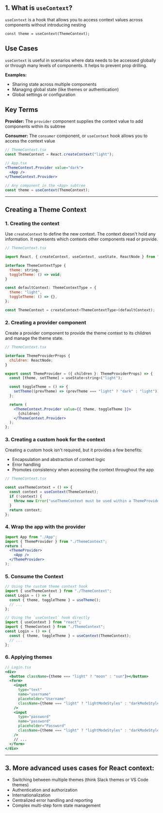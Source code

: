 ## 1. What is `useContext`?

`useContext` is a hook that allows you to access context values across components without introducing nesting

```tsx
const theme = useContext(ThemeContext);
```

## Use Cases

`useContext` is useful in scenarios where data needs to be accessed globally or through many levels of components. It helps to prevent prop drilling.

**Examples:**

- Sharing state across multiple components
- Managing global state (like themes or authentication)
- Global settings or configuration

## Key Terms

**Provider:** The `provider` component supplies the context value to add components within its subtree

**Consumer:** The `consumer` component, or `useContext` hook allows you to access the context value

```jsx
// ThemeContext.tsx
const ThemeContext = React.createContext("light");
```

```jsx
// App.tsx
<ThemeContext.Provider value="dark">
  <App />
</ThemeContext.Provider>
```

```jsx
// Any component in the <App> subtree
const theme = useContext(ThemeContext);
```

<hr />

## Creating a Theme Context

### 1. Creating the context

Use `createContext` to define the new context. The context doesn't hold any information. It represents which contexts other components read or provide.

```jsx
// ThemeContext.tsx

import React, { createContext, useContext, useState, ReactNode } from "react";

interface ThemeContextType {
  theme: string;
  toggleTheme: () => void;
}

const defaultContext: ThemeContextType = {
  theme: "light",
  toggleTheme: () => {},
};

const ThemeContext = createContext<ThemeContextType>(defaultContext);
```

### 2. Creating a provider component

Create a provider component to provide the theme context to its children and manage the theme state.

```jsx
// ThemeContext.tsx

interface ThemeProviderProps {
  children: ReactNode;
}

export const ThemeProvider = ({ children }: ThemeProviderProps) => {
  const [theme, setTheme] = useState<string>("light");

  const toggleTheme = () => {
    setTheme((prevTheme) => (prevTheme === "light" ? "dark" : "light"));
  };

  return (
    <ThemeContext.Provider value={{ theme, toggleTheme }}>
      {children}
    </ThemeContext.Provider>
  );
};
```

### 3. Creating a custom hook for the context

Creating a custom hook isn't required, but it provides a few benefits:

- Encapsulation and abstraction of context logic
- Error handling
- Promotes consistency when accessing the context throughout the app

```jsx
// ThemeContext.tsx

const useThemeContext = () => {
  const context = useContext(ThemeContext);
  if (!context) {
    throw new Error("useThemeContext must be used within a ThemeProvider");
  }
  return context;
};
```

### 4. Wrap the app with the provider

```jsx
import App from "./App";
import { ThemeProvider } from "./ThemeContext";
return (
  <ThemeProvider>
    <App />
  </ThemeProvider>
);
```

### 5. Consume the Context

```jsx
// Using the custom theme context hook
import { useThemeContext } from "./ThemeContext";
const Login = () => {
  const { theme, toggleTheme } = useTheme();
  // ...
};

// Using the `useContext` hook directly
import { useContext } from "react";
import { ThemeContext } from "./ThemeContext";
const Login = () => {
  const { theme, toggleTheme } = useContext(ThemeContext);
  // ...
};
```

### 6. Applying themes

```jsx
// Login.tsx
<div>
  <button className={theme === "light" ? "moon" : "sun"}></button>
  <form>
    <input
      type="text"
      name="username"
      placeholder="Username"
      className={theme === "light" ? "lightModeStyles" : "darkModeStyles"}
    />
    <input
      type="password"
      name="password"
      placeholder="Password"
      className={theme === "light" ? "lightModeStyles" : "darkModeStyles"}
    />
    // ...
  </form>
</div>
```

<hr />

## 3. More advanced uses cases for React context:

- Switching between multiple themes (think Slack themes or VS Code themes)
- Authentication and authorization
- Internationalization
- Centralized error handling and reporting
- Complex multi-step form state management
